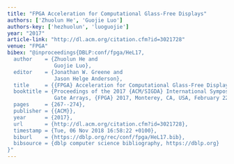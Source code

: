 ```yaml
---
title: "FPGA Acceleration for Computational Glass-Free Displays"
authors: ['Zhuolun He', 'Guojie Luo']
authors-key: ['hezhuolun', 'luoguojie']
year: "2017"
article-link: "http://dl.acm.org/citation.cfm?id=3021728"
venue: "FPGA"
bibex: "@inproceedings{DBLP:conf/fpga/HeL17,
  author    = {Zhuolun He and
               Guojie Luo},
  editor    = {Jonathan W. Greene and
               Jason Helge Anderson},
  title     = {{FPGA} Acceleration for Computational Glass-Free Displays},
  booktitle = {Proceedings of the 2017 {ACM/SIGDA} International Symposium on Field-Programmable
               Gate Arrays, {FPGA} 2017, Monterey, CA, USA, February 22-24, 2017},
  pages     = {267--274},
  publisher = {{ACM}},
  year      = {2017},
  url       = {http://dl.acm.org/citation.cfm?id=3021728},
  timestamp = {Tue, 06 Nov 2018 16:58:22 +0100},
  biburl    = {https://dblp.org/rec/conf/fpga/HeL17.bib},
  bibsource = {dblp computer science bibliography, https://dblp.org}
}"
---
```

